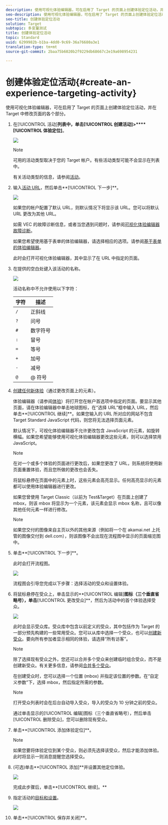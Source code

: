 ```yaml
---
description: 使用可视化体验编辑器，可在启用了 Target 的页面上创建体验定位活动，并在 Target 中修改页面的各个部分。
seo-description: 使用可视化体验编辑器，可在启用了 Target 的页面上创建体验定位活动，并在 Target 中修改页面的各个部分。
seo-title: 创建体验定位活动
solution: Target
subtopic: 多变量测试
title: 创建体验定位活动
topic: Standard
uuid: 6299982b-b1ba-4dd0-9c69-36a76680a3e1
translation-type: tm+mt
source-git-commit: 2baa75b6020b2f9229db68667c2e19a698954231

---
```



# 创建体验定位活动{#create-an-experience-targeting-activity}

使用可视化体验编辑器，可在启用了 Target 的页面上创建体验定位活动，并在 Target 中修改页面的各个部分。

1. 在[!UICONTROL 活动]**列表中，单击[!UICONTROL 创建活动]&gt;****[!UICONTROL 体验定位]**。

   ![](assets/xt_select.png)

   >[!NOTE]
   >
   >可用的活动类型取决于您的 Target 帐户。有些活动类型可能不会显示在列表中。

   有关活动类型的信息，请参阅[活动](../../../c-activities/activities.md#concept_D317A95A1AB54674BA7AB65C7985BA03)。
1. 输入[活动 URL](../../../c-activities/t-experience-target/t-xt-create/xt-activity-url.md#concept_D28549AAA0A14E3BB5F05F32BE8ABC90)，然后单击**[!UICONTROL 下一步]**。

   ![](assets/form_url.png)

   如果您的帐户配置了默认 URL，则默认情况下将显示该 URL。您可以将默认 URL 更改为其他 URL。

   如需 VEC 的故障诊断信息，或者当您遇到问题时，请参阅[可视化体验编辑器故障诊断](../../../c-experiences/c-visual-experience-composer/r-troubleshoot-composer/troubleshoot-composer.md#reference_77743144F10143A3A89D56E116D296E4)。

   如果您希望使用基于表单的体验编辑器，请选择相应的选项。请参阅[基于表单的体验编辑器](https://marketing.adobe.com/resources/help/en_US/target/target/t_form_experience_composer.html)。

   此时会打开可视化体验编辑器，其中显示了在 URL 中指定的页面。
1. 在提供的空白处键入该活动的名称。

   ![](assets/xt_name.png)

   活动名称中不允许使用以下字符：

   | 字符 | 描述 |
   |--- |--- |
   | `/` | 正斜线 |
   | `?` | 问号 |
   | `#` | 数字符号 |
   | `:` | 冒号 |
   | `=` | 等号 |
   | `+` | 加号 |
   | `-` | 减号 |
   | `@` | @ 符号 |

1. [创建任何新体验](../../../c-activities/t-experience-target/t-xt-create/xt-add-experience.md#task_454646F2895242D3B92DC395A0CE1A00)（通过更改页面上的元素）。

   体验编辑器（请参阅[体验](../../../c-experiences/experiences.md#concept_1D011219034B492BB03C08B3BB80E3F0)）将打开您在帐户首选项中指定的页面。要显示其他页面，请在体验编辑器中单击地球图标，在“选择 URL”框中输入 URL，然后单击**[!UICONTROL 继续]**。如果您输入的 URL 所对应的网站不包含 Target Standard JavaScript 代码，则您将无法选择页面元素。

   默认情况下，可视化体验编辑器不允许更改包含 JavaScript 的元素，如旋转横幅。如果您希望能够使用可视化体验编辑器更改这些元素，则可以选择禁用 JavaScript。

   >[!NOTE]
   >
   >在对一个或多个体验的页面进行更改后，如果您更改了 URL，则系统将使用新页面重置体验，而且您所做的更改也会丢失。

   将鼠标悬停在页面中的元素上时，这些元素会高亮显示。任何高亮显示的元素都可以使用体验编辑器进行更改。

   如果您曾使用 Target Classic（以前为 Test&amp;Target）在页面上创建了 mbox，则该 mbox 将显示为一个元素，该元素会显示 mbox 名称，且可以像其他任何元素一样进行修改。

   >[!NOTE]
   >
   >如果您交付的图像来自主页以外的其他来源（例如将一个在 akamai.net 上托管的图像交付到 dell.com），则该图像不会出现在流程图中显示的页面缩览图中。

1. 单击**[!UICONTROL 下一步]**。

   此时会打开流程图。

   ![](assets/xt_diagram.png)

   流程图会引导您完成以下步骤：选择活动的受众和设置体验。
1. 将鼠标悬停在受众上，单击显示的**[!UICONTROL 编辑]**图标（三个垂直省略号），单击**[!UICONTROL 更改受众]**，然后为活动中的首个体验选择受众。

   ![](assets/xt_change_audience.png)

   此时会显示受众库。受众库中包含以前定义的受众，其中包括作为 Target 的一部分预先构建的一些常用受众。您可以从库中选择一个受众，也可以[创建新受众](../../../c-target/c-audiences/audiences.md#concept_65BE870D290E412D8BBF557EEA67C271)。要向所有参加者显示相同的体验，请选择“所有访客”。

   >[!NOTE]
   >
   >除了选择现有受众之外，您还可以合并多个受众来创建临时组合受众，而不是创建新受众。有关更多信息，请参阅[合并多个受众](../../../c-target/combining-multiple-audiences.md#concept_A7386F1EA4394BD2AB72399C225981E5)。

   在创建受众时，您可以选择一个位置 (mbox) 并指定该位置的参数。在“自定义参数”下，选择 mbox，然后指定所需的参数。

   >[!NOTE]
   >
   >打开受众列表时会在后台自动导入受众，导入的受众为 10 分钟之前的受众。

   通过单击显示的[!UICONTROL 编辑]图标（三个垂直省略号），然后单击[!UICONTROL 删除受众]，您可以删除现有受众。
1. 单击**[!UICONTROL 添加体验定位]**。

   >[!NOTE]
   >
   >如果您要将体验定位到某个受众，则必须先选择该受众，然后才能添加体验。此时将显示一则消息提醒您选择受众。

1. (可选)单击**[!UICONTROL 添加]**并设置其他定位体验。

   ![](assets/xt_add_xt.png)

   完成此步骤后，单击**[!UICONTROL 继续]。**
1. 指定活动的[目标和设置](../../../c-activities/t-experience-target/t-xt-create/xt-goals-and-settings.md#reference_B25389FD6F3A4989801E740364B089CC)。

   ![](assets/xt_settings.png)

1. 单击**[!UICONTROL 保存并关闭]**。
